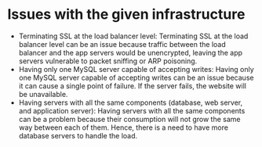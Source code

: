 # Issues with the given infrastructure

+ Terminating SSL at the load balancer level: Terminating SSL at the load balancer level can be an issue because traffic between the load balancer and the app servers would be unencrypted, leaving the app servers vulnerable to packet sniffing or ARP poisoning.
+ Having only one MySQL server capable of accepting writes: Having only one MySQL server capable of accepting writes can be an issue because it can cause a single point of failure. If the server fails, the website will be unavailable.
+ Having servers with all the same components (database, web server, and application server): Having servers with all the same components can be a problem because their consumption will not grow the same way between each of them. Hence, there is a need to have more database servers to handle the load.
